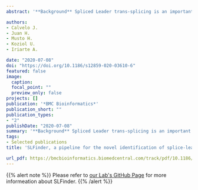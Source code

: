 ```yaml
---
abstract: '**Background** Spliced Leader trans-splicing is an important mechanism for the maturation of mRNAs in several lineages of eukaryotes, including several groups of parasites of great medical and economic importance. Nevertheless, its study across the tree of life is severely hindered by the problem of identifying the SL sequences that are being trans-spliced.<p>**Results** In this paper we present SLFinder, a four-step pipeline meant to identify de novo candidate SL sequences making very few assumptions regarding the SL sequence properties. The pipeline takes transcriptomic de novo assemblies and a reference genome as input and allows the user intervention on several points to account for unexpected features of the dataset. The strategy and its implementation were tested on real RNAseq data from species with and without SL Trans-Splicing.<p>**Conclusions** SLFinder is capable to identify SL candidates with good precision in a reasonable amount of time. It is especially suitable for species with unknown SL sequences, generating candidate sequences for further refining and experimental validation.'

authors:
- Calvelo J.
- Juan H.
- Musto H.
- Koziol U.
- Iriarte A.

date: "2020-07-08"
doi: "https://doi.org/10.1186/s12859-020-03610-6"
featured: false
image:
  caption: 
  focal_point: ""
  preview_only: false
projects: []
publication: '*BMC Bioinformatics*'
publication_short: ""
publication_types:
- "2"
publishDate: "2020-07-08"
summary: '**Background** Spliced Leader trans-splicing is an important mechanism for the maturation of mRNAs in several lineages of eukaryotes, including several groups of parasites of great medical and economic importance. Nevertheless, its study across the tree of life is severely hindered by the problem of identifying the SL sequences that are being trans-spliced.<p>**Results** In this paper we present SLFinder, a four-step pipeline meant to identify de novo candidate SL sequences making very few assumptions regarding the SL sequence properties. The pipeline takes transcriptomic de novo assemblies and a reference genome as input and allows the user intervention on several points to account for unexpected features of the dataset. The strategy and its implementation were tested on real RNAseq data from species with and without SL Trans-Splicing.<p>**Conclusions** SLFinder is capable to identify SL candidates with good precision in a reasonable amount of time. It is especially suitable for species with unknown SL sequences, generating candidate sequences for further refining and experimental validation.'
tags:
- Selected publications
title: 'SLFinder, a pipeline for the novel identification of splice-leader sequences: a good enough solution for a complex problem'

url_pdf: https://bmcbioinformatics.biomedcentral.com/track/pdf/10.1186/s12859-020-03610-6
---
```



{{% alert note %}}
Please refer to [our Lab's GitHub Page](https://github.com/LBC-Iriarte/SLFinder) for more informeation about SLFinder.
{{% /alert %}}


